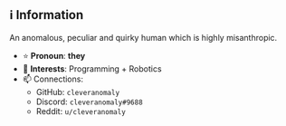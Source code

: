 ## ℹ Information
An anomalous, peculiar and quirky human which is highly misanthropic.
+ ⭐ **Pronoun**: __they__
+ 🎯 **Interests**: Programming + Robotics
+ 📫 Connections:
  + GitHub: `cleveranomaly`
  + Discord: `cleveranomaly#9688`
  + Reddit: `u/cleveranomaly`